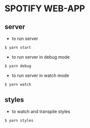 # SPOTIFY WEB-APP

## server

- to run server

```sh
$ yarn start
```

- to run server in debug mode

```sh
$ yarn debug
```

- to run server in watch mode

```sh
$ yarn watch
```

## styles

- to watch and transpile styles

```sh
$ yarn styles
```

